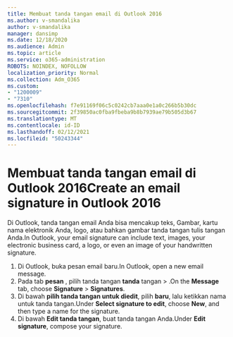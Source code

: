 ```yaml
---
title: Membuat tanda tangan email di Outlook 2016
ms.author: v-smandalika
author: v-smandalika
manager: dansimp
ms.date: 12/18/2020
ms.audience: Admin
ms.topic: article
ms.service: o365-administration
ROBOTS: NOINDEX, NOFOLLOW
localization_priority: Normal
ms.collection: Adm_O365
ms.custom:
- "1200009"
- "7310"
ms.openlocfilehash: f7e91169f06c5c0242cb7aaa0e1a0c266b5b30dc
ms.sourcegitcommit: 2f39850ac0fba9fbeba9b8b7939ae79b505d3b67
ms.translationtype: MT
ms.contentlocale: id-ID
ms.lasthandoff: 02/12/2021
ms.locfileid: "50243344"
---
```

# <a name="create-an-email-signature-in-outlook-2016"></a><span data-ttu-id="6d9e6-102">Membuat tanda tangan email di Outlook 2016</span><span class="sxs-lookup"><span data-stu-id="6d9e6-102">Create an email signature in Outlook 2016</span></span>

<span data-ttu-id="6d9e6-103">Di Outlook, tanda tangan email Anda bisa mencakup teks, Gambar, kartu nama elektronik Anda, logo, atau bahkan gambar tanda tangan tulis tangan Anda.</span><span class="sxs-lookup"><span data-stu-id="6d9e6-103">In Outlook, your email signature can include text, images, your electronic business card, a logo, or even an image of your handwritten signature.</span></span>

1. <span data-ttu-id="6d9e6-104">Di Outlook, buka pesan email baru.</span><span class="sxs-lookup"><span data-stu-id="6d9e6-104">In Outlook, open a new email message.</span></span>
2. <span data-ttu-id="6d9e6-105">Pada tab **pesan** , pilih tanda tangan **tanda** tangan  >  .</span><span class="sxs-lookup"><span data-stu-id="6d9e6-105">On the **Message** tab, choose **Signature** > **Signatures**.</span></span>
3. <span data-ttu-id="6d9e6-106">Di bawah **pilih tanda tangan untuk diedit**, pilih **baru**, lalu ketikkan nama untuk tanda tangan.</span><span class="sxs-lookup"><span data-stu-id="6d9e6-106">Under **Select signature to edit**, choose **New**, and then type a name for the signature.</span></span>
4. <span data-ttu-id="6d9e6-107">Di bawah **Edit tanda tangan**, buat tanda tangan Anda.</span><span class="sxs-lookup"><span data-stu-id="6d9e6-107">Under **Edit signature**, compose your signature.</span></span>
